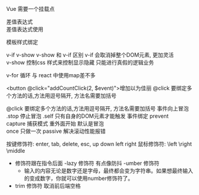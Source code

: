 Vue 需要一个挂载点

差值表达式  
    差值表达式使用

模板样式绑定


v-if  v-show 
v-show 和 v-if 区别
v-if  会取消掉整个DOM元素,  更加灵活  
v-show 控制css 样式来控制显示隐藏  只能进行真假的逻辑业务
        
v-for
    循环  与 react 中使用map差不多

<button @click="addCountClick(2, $event)">增加以为佳丽</button>
@click 要绑定多个方法的话,方法用逗号隔开,  方法名需要加括号 

@click 要绑定多个方法的话,方法用逗号隔开,  方法名需要加括号
事件向上冒泡
.stop 停止冒泡
.self 只有自身的DOM元素才能触发 事件绑定
prevent  
capture   捕获模式  重外面开始   默认是冒泡  
once  只做一次
passive  解决滚动性能报错


按键修饰符:  enter, tab, delete, esc, up down left right
鼠标修饰符: \left \right \middle

- 修饰符跟在指令后面
-lazy 修饰符
    有点像防抖
-umber 修饰符
    - 输入的内容无论是数字还是字母，最终都会变为字符串。如果想最终输入的变成数字，你就可以使用number修饰符了。
- trim 修饰符 
        取消前后端空格